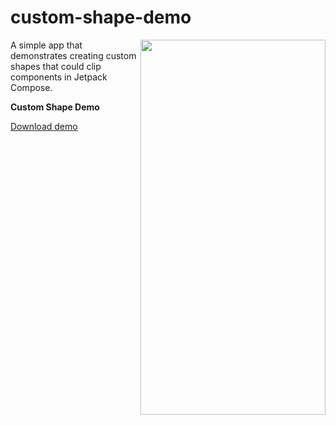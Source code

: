# custom-shape-demo

<img align="right" width="296" height="600"  src="https://github.com/raheemadamboev/custom-shape-demo/blob/main/banner.gif" />

A simple app that demonstrates creating custom shapes that could clip components in Jetpack Compose.

**Custom Shape Demo**

[Download demo](https://github.com/raheemadamboev/custom-shape-demo/blob/main/app-debug.apk)
